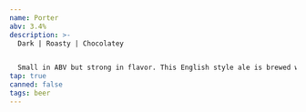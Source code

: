 ```yaml
---
name: Porter
abv: 3.4%
description: >-
  Dark | Roasty | Chocolatey


  Small in ABV but strong in flavor. This English style ale is brewed with chocolate and roast malts to bring out notes of coffee and dark chocolate.
tap: true
canned: false
tags: beer
---
```


